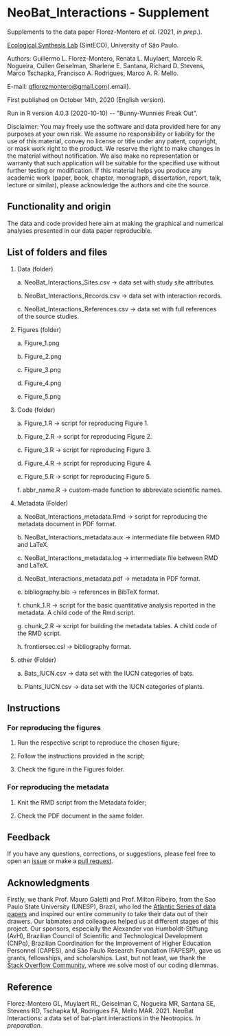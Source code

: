 # NeoBat_Interactions - Supplement

Supplements to the data paper Florez-Montero *et al*. (2021, *in prep*.).

[Ecological Synthesis Lab](https://marcomellolab.wordpress.com) (SintECO), University of São Paulo.

Authors: Guillermo L. Florez-Montero, Renata L. Muylaert, Marcelo R. Nogueira, Cullen Geiselman, Sharlene E. Santana, Richard D. Stevens, Marco Tschapka, Francisco A. Rodrigues, Marco A. R. Mello.

E-mail: [gflorezmontero\@gmail.com](mailto:gflorezmontero@gmail.com){.email}.

First published on October 14th, 2020 (English version).

Run in R version 4.0.3 (2020-10-10) -- "Bunny-Wunnies Freak Out".

Disclaimer: You may freely use the software and data provided here for any purposes at your own risk. We assume no responsibility or liability for the use of this material, convey no license or title under any patent, copyright, or mask work right to the product. We reserve the right to make changes in the material without notification. We also make no representation or warranty that such application will be suitable for the specified use without further testing or modification. If this material helps you produce any academic work (paper, book, chapter, monograph, dissertation, report, talk, lecture or similar), please acknowledge the authors and cite the source.

## Functionality and origin

The data and code provided here aim at making the graphical and numerical analyses presented in our data paper reproducible.

## List of folders and files

1.  Data (folder)

    a.  NeoBat_Interactions_Sites.csv -\> data set with study site attributes.

    b.  NeoBat_Interactions_Records.csv -\> data set with interaction records.

    c.  NeoBat_Interactions_References.csv -\> data set with full references of the source studies.

2.  Figures (folder)

    a.  Figure_1.png

    b.  Figure_2.png

    c.  Figure_3.png

    d.  Figure_4.png

    e.  Figure_5.png

3.  Code (folder)

    a.  Figure_1.R -\> script for reproducing Figure 1.

    b.  Figure_2.R -\> script for reproducing Figure 2.

    c.  Figure_3.R -\> script for reproducing Figure 3.

    d.  Figure_4.R -\> script for reproducing Figure 4.

    e.  Figure_5.R -\> script for reproducing Figure 5.

    f.  abbr_name.R -\> custom-made function to abbreviate scientific names.

4.  Metadata (Folder)

    a.  NeoBat_Interactions_metadata.Rmd -\> script for reproducing the metadata document in PDF format.

    b.  NeoBat_Interactions_metadata.aux -\> intermediate file between RMD and LaTeX.

    c.  NeoBat_Interactions_metadata.log -\> intermediate file between RMD and LaTeX.

    d.  NeoBat_Interactions_metadata.pdf -\> metadata in PDF format.

    e.  bibliography.bib -\> references in BibTeX format.

    f.  chunk_1.R -\> script for the basic quantitative analysis reported in the metadata. A child code of the Rmd script.

    g.  chunk_2.R -\> script for building the metadata tables. A child code of the RMD script.

    h.  frontiersec.csl -\> bibliography format.

5.  other (Folder)

    a.  Bats_IUCN.csv -\> data set with the IUCN categories of bats.

    b.  Plants_IUCN.csv -\> data set with the IUCN categories of plants.

## Instructions

### For reproducing the figures

1.  Run the respective script to reproduce the chosen figure;

2.  Follow the instructions provided in the script;

3.  Check the figure in the Figures folder.

### For reproducing the metadata

1.  Knit the RMD script from the Metadata folder;

2.  Check the PDF document in the same folder.

## Feedback

If you have any questions, corrections, or suggestions, please feel free to open an [issue](https://github.com/gflorezm/NeoBat_Interactions/issues) or make a [pull request](https://github.com/gflorezm/NeoBat_Interactions/pulls).

## Acknowledgments

Firstly, we thank Prof. Mauro Galetti and Prof. Milton Ribeiro, from the Sao Paulo State University (UNESP), Brazil, who led the [Atlantic Series of data papers](https://esajournals.onlinelibrary.wiley.com/doi/toc/10.1002/(ISSN)1939-9170.AtlanticPapers) and inspired our entire community to take their data out of their drawers. Our labmates and colleagues helped us at different stages of this project. Our sponsors, especially the Alexander von Humboldt-Stiftung (AvH), Brazilian Council of Scientific and Technological Development (CNPq), Brazilian Coordination for the Improvement of Higher Education Personnel (CAPES), and São Paulo Research Foundation (FAPESP), gave us grants, fellowships, and scholarships. Last, but not least, we thank the [Stack Overflow Community](https://stackoverflow.com), where we solve most of our coding dilemmas.

## Reference

Florez-Montero GL, Muylaert RL, Geiselman C, Nogueira MR, Santana SE, Stevens RD, Tschapka M, Rodrigues FA, Mello MAR. 2021. NeoBat Interactions: a data set of bat-plant interactions in the Neotropics. *In preparation*.

